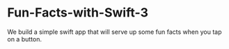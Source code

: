 # Fun-Facts-with-Swift-3

We build a simple swift app that will serve up some fun facts when you tap on a button. 

